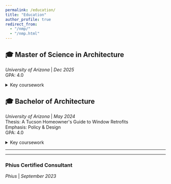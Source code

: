 ```yaml
---
permalink: /education/
title: "Education"
author_profile: true
redirect_from: 
  - "/nmp/"
  - "/nmp.html"
---
```


:mortar_board: Master of Science in Architecture
---
*University of Arizona* | *Dec 2025*
<br/>
GPA: 4.0
<br/>
<details>
  <summary>Key coursework</summary>
* SBE 580 Research Methods
  <br/>
  * HDFS 536 Introductory Graduate Statistics
  <br/>
  * SOC 500A Sociological Theory
  <br/>
  * INFO 578 Science Information & Its Presentation
  <br/>
  * ARC 561M Energy Efficient Design
  <br/>
  * ARC 561N Energy Auditing & Modeling
</details>

:mortar_board: Bachelor of Architecture
---
*University of Arizona* | *May 2024*
<br/>
Thesis: A Tucson Homeowner's Guide to Window Retrofits
<br/>
Emphasis: Policy & Design
<br/>
GPA: 4.0
<br/>
<details>
  <summary>Key coursework</summary>
  * ARC 410F Solar Decathlon Design Studio
  <br/>
  * ARC 471N Arid Region Urbanism
  <br/>
  * ARC 496B Climate Positive Detailing & Design
  <br/>
  * ARC 410F Design Build Studio
</details>

***
***

### Phius Certified Consultant
*Phius* | *September 2023*
